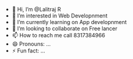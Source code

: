 - 👋 Hi, I’m @Lalitraj R
- 👀 I’m interested in Web Developnment
- 🌱 I’m currently learning on App developnment
- 💞️ I’m looking to collaborate on Free lancer
- 📫 How to reach me call 8317384966
- 😄 Pronouns: ...
- ⚡ Fun fact: ...

<!---
Lalitraj77/Lalitraj77 is a ✨ special ✨ repository because its `README.md` (this file) appears on your GitHub profile.
You can click the Preview link to take a look at your changes.
--->
